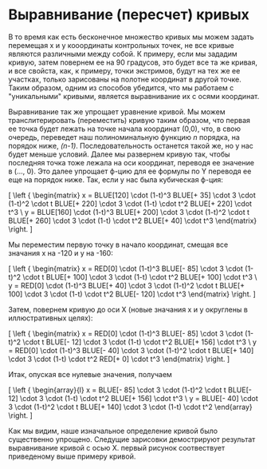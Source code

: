 # Выравнивание (пересчет) кривых

В то время как есть бесконечное множество кривых мы можем задать перемещая x и y кооординаты контрольных точек, не все кривые являются различными между собой. К примеру, если мы зададим кривую, затем повернем ее на 90 градусов, это будет все та же кривая, и все свойста, как, к примеру, точки экстримов, будут на тех же ее участках, только зарисованы на полотне координат в другой точке. Таким образом, одним из способов убедится, что мы работаем с "уникальными" кривыми, является выравнивание их с осями координат.

Выравнивание так же упрощает уравнение кривой. Мы можем транслитерировать (переместить) кривую таким образом, что первая ее точка будет лежать на точке начала координат (0,0), что, в свою очередь, переведет наш полиноминальную функцию *n* порядка, на порядок ниже, *(n-1)*. Последовательность останется такой же, но у нас будет меньше условий. Далее мы развернем кривую так, чтобы последняя точка тоже лежала на оси координат, переводя ее значение в (..., 0). Это далее упрощает ф-цию для ее формулы по Y переводя ее еще на порядок ниже. Так, если у нас была кубическая ф-ция:

\[
\left \{ \begin{matrix}
  x = BLUE[120] \cdot (1-t)^3 BLUE[+ 35] \cdot 3 \cdot (1-t)^2 \cdot t BLUE[+ 220] \cdot 3 \cdot (1-t) \cdot t^2 BLUE[+ 220] \cdot t^3 \\
  y = BLUE[160] \cdot (1-t)^3 BLUE[+ 200] \cdot 3 \cdot (1-t)^2 \cdot t BLUE[+ 260] \cdot 3 \cdot (1-t) \cdot t^2 BLUE[+ 40] \cdot t^3
\end{matrix} \right.
\]

Мы переместим первую точку в начало координат, смещая все значания x на -120 и y на -160:

\[
\left \{ \begin{matrix}
  x = RED[0] \cdot (1-t)^3 BLUE[- 85] \cdot 3 \cdot (1-t)^2 \cdot t BLUE[+ 100] \cdot 3 \cdot (1-t) \cdot t^2 BLUE[+ 100] \cdot t^3 \\
  y = RED[0] \cdot (1-t)^3 BLUE[+ 40] \cdot 3 \cdot (1-t)^2 \cdot t BLUE[+ 100] \cdot 3 \cdot (1-t) \cdot t^2 BLUE[- 120] \cdot t^3
\end{matrix} \right.
\]

Затем, повернем кривую до оси X (новые значания x и y округлены в иллюстративных целях):

\[
\left \{ \begin{matrix}
  x = RED[0] \cdot (1-t)^3 BLUE[- 85] \cdot 3 \cdot (1-t)^2 \cdot t BLUE[- 12] \cdot 3 \cdot (1-t) \cdot t^2 BLUE[+ 156] \cdot t^3 \\
  y = RED[0] \cdot (1-t)^3 BLUE[- 40] \cdot 3 \cdot (1-t)^2 \cdot t BLUE[+ 140] \cdot 3 \cdot (1-t) \cdot t^2 RED[+ 0] \cdot t^3
\end{matrix} \right.
\]

Итак, опуская все нулевые значения, получаем

\[
\left \{ \begin{array}{l}
  x = BLUE[- 85] \cdot 3 \cdot (1-t)^2 \cdot t BLUE[- 12] \cdot 3 \cdot (1-t) \cdot t^2 BLUE[+ 156] \cdot t^3 \\
  y = BLUE[- 40] \cdot 3 \cdot (1-t)^2 \cdot t BLUE[+ 140] \cdot 3 \cdot (1-t) \cdot t^2
\end{array} \right.
\]

Как мы видим, наше изначальное определение кривой было существенно упрощено. Следущие зарисовки демострируют результат выравнивание кривой с осью X. первый рисунок соотвествует приведеному выше примеру кривой. 

<graphics-element title="Aligning a quadratic curve" width="550" src="./aligning.js" data-type="quadratic"></graphics-element>

&nbsp;

<graphics-element title="Aligning a cubic curve" width="550" src="./aligning.js" data-type="cubic"></graphics-element>
